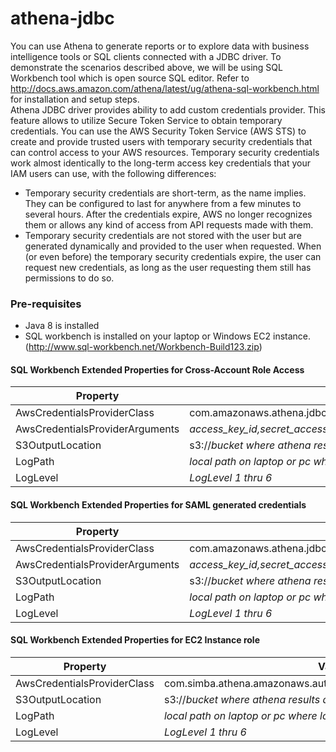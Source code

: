 # athena-jdbc

You can use Athena to generate reports or to explore data with business intelligence tools or SQL clients connected with a JDBC driver. To demonstrate the scenarios described above, we will be using SQL Workbench tool which is open source SQL editor. Refer to http://docs.aws.amazon.com/athena/latest/ug/athena-sql-workbench.html for installation and setup steps.  
Athena JDBC driver provides ability to add custom credentials provider. This feature allows to utilize Secure Token Service to obtain temporary credentials.
You can use the AWS Security Token Service (AWS STS) to create and provide trusted users with temporary security credentials that can control access to your AWS resources. Temporary security credentials work almost identically to the long-term access key credentials that your IAM users can use, with the following differences:
 *	Temporary security credentials are short-term, as the name implies. They can be configured to last for anywhere from a few minutes to several hours. After the credentials expire, AWS no longer recognizes them or allows any kind of access from API requests made with them.
 *  Temporary security credentials are not stored with the user but are generated dynamically and provided to the user when requested. When (or even before) the temporary security credentials expire, the user can request new credentials, as long as the user requesting them still has permissions to do so.

### Pre-requisites


 * Java 8 is installed
 * SQL workbench is installed on your laptop or Windows EC2 instance.(http://www.sql-workbench.net/Workbench-Build123.zip)

#### SQL Workbench Extended Properties for Cross-Account Role Access

Property | Value
---------------------------|-----------------------------------------------------------------------
AwsCredentialsProviderClass|com.amazonaws.athena.jdbc.CustomIAMRoleAssumptionCredentialsProvider
AwsCredentialsProviderArguments|*access_key_id,secret_access_key,Cross Account Role ARN*
S3OutputLocation|s3://*bucket where athena results are stored*                          
LogPath|*local path on laptop or pc where logs are stored*
LogLevel|*LogLevel 1 thru 6*

#### SQL Workbench Extended Properties for SAML generated credentials

Property | Value
---------------------------|--------------------------------------------------------------------------------------
AwsCredentialsProviderClass|com.amazonaws.athena.jdbc.CustomIAMRoleAssumptionSAMLCredentialsProvider
AwsCredentialsProviderArguments|*access_key_id,secret_access_key,session token*
S3OutputLocation|s3://*bucket where athena results are stored*
LogPath|*local path on laptop or pc where logs are stored*
LogLevel|*LogLevel 1 thru 6*


#### SQL Workbench Extended Properties for EC2 Instance role

Property | Value
---------------------------|--------------------------------------------------------------------------------------
AwsCredentialsProviderClass|com.simba.athena.amazonaws.auth.InstanceProfileCredentialsProvider
S3OutputLocation|s3://*bucket where athena results are stored*
LogPath|*local path on laptop or pc where logs are stored*
LogLevel|*LogLevel 1 thru 6*
